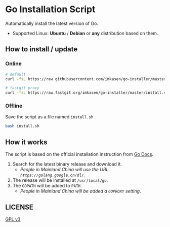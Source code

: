 # Go Installation Script

Automatically install the latest version of Go.

* Supported Linux: **Ubuntu** / **Debian** or **any** distribution based on them.

## How to install / update

### Online

``` Bash
# default
curl -fsL https://raw.githubusercontent.com/imkasen/go-installer/master/install.sh | bash

# fastgit proxy
curl -fsL https://raw.fastgit.org/imkasen/go-installer/master/install.sh | bash
```

### Offline

Save the script as a file named `install.sh`

``` Bash
bash install.sh
```

## How it works

The script is based on the official installation instruction from [Go Docs](https://go.dev/doc/install).

1. Search for the latest binary release and download it.
    * *People in Mainland China will use the URL `https://golang.google.cn/dl/`.*
2. The release will be installed at `/usr/local/go`.
3. The `GOPATH` will be added to `PATH`.
   * *People in Mainland China will be added a `GOPROXY` setting*.

## LICENSE

[GPL v3](https://www.gnu.org/licenses/gpl-3.0.html)
